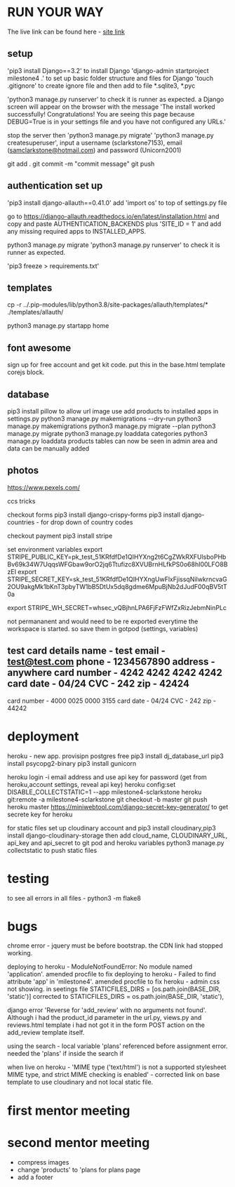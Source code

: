 # RUN YOUR WAY

The live link can be found here - [site link](https://milestone4-sclarkstone.herokuapp.com/)

## setup
'pip3 install Django==3.2' to install Django
'django-admin startproject milestone4 .' to set up basic folder structure and files for Django
'touch .gitignore' to create ignore file and then add to file *.sqlite3, *.pyc

'python3 manage.py runserver' to check it is runner as expected. a Django screen will appear on the browser with the message 'The install worked successfully! Congratulations!
You are seeing this page because DEBUG=True is in your settings file and you have not configured any URLs.'

stop the server then 'python3 manage.py migrate'
'python3 manage.py createsuperuser', input a username (sclarkstone7153), email (samclarkstone@hotmail.com) and password (Unicorn2001)

git add .
git commit -m "commit message"
git push

## authentication set up

'pip3 install django-allauth==0.41.0'
add 'import os' to top of settings.py file

go to https://django-allauth.readthedocs.io/en/latest/installation.html and copy and paste AUTHENTICATION_BACKENDS plus 'SITE_ID = 1' and add any missing required apps to INSTALLED_APPS.

python3 manage.py migrate
'python3 manage.py runserver' to check it is runner as expected.

'pip3 freeze > requirements.txt'

## templates
cp -r ../.pip-modules/lib/python3.8/site-packages/allauth/templates/* ./templates/allauth/

python3 manage.py startapp home

## font awesome
sign up for free account and get kit code. put this in the base.html template corejs block. 

## database
pip3 install pillow to allow url image use
add products to installed apps in settings.py
python3 manage.py makemigrations --dry-run
python3 manage.py makemigrations
python3 manage.py migrate --plan
python3 manage.py migrate
python3 manage.py loaddata categories
python3 manage.py loaddata products
tables can now be seen in admin area and data can be manually added



## photos
https://www.pexels.com/

ccs tricks

checkout forms
pip3 install django-crispy-forms
pip3 install django-countries - for drop down of country codes

checkout payment
pip3 install stripe

set environment variables
export STRIPE_PUBLIC_KEY=pk_test_51KRfdfDe1QIHYXng2t6CgZWkRXFUlsboPHbBv69k34W7UqqsWFGbaw9orO2jq6Ttufizc8XVUBrnHLfkPS0o68hI00LFO8BzEI
export STRIPE_SECRET_KEY=sk_test_51KRfdfDe1QIHYXngUwFlxFjissqNiIwkrncvaG2OU9akgMk1bKnT3pbyTW1bB5DtUx5dq8gdme6MpuBjNb2dJudF00qBV5tT0a

export STRIPE_WH_SECRET=whsec_vQBjhnLPA6FjFzFWfZxRizJebmNinPLc

not permananent and would need to be re exported everytime the workspace is started. so save them in gotpod (settings, variables)

test card details
name - test
email - test@test.com
phone - 1234567890
address - anywhere
card number - 4242 4242 4242 4242
card date - 04/24
CVC - 242
zip - 42424
---------------
card number - 4000 0025 0000 3155
card date - 04/24
CVC - 242
zip - 44242


# deployment
heroku - new app. provisipn postgres free
pip3 install dj_database_url
pip3 install psycopg2-binary
pip3 install gunicorn

heroku login -i
email address and use api key for password (get from heroku,account settings, reveal api key)
heroku config:set DISABLE_COLLECTSTATIC=1 --app milestone4-sclarkstone
heroku git:remote -a milestone4-sclarkstone
git checkout -b master
git push heroku master
https://miniwebtool.com/django-secret-key-generator/ to get secrete key for heroku

for static files set up cloudinary account and pip3 install cloudinary,pip3 install django-cloudinary-storage
then add cloud_name, CLOUDINARY_URL, api_key and api_secret to git pod and heroku variables
python3 manage.py collectstatic to push static files


# testing
to see all errors in all files - python3 -m flake8


# bugs
chrome error - jquery must be before bootstrap. the CDN link had stopped working.

deploying to heroku - ModuleNotFoundError: No module named 'application'. amended procfile to fix
deploying to heroku - Failed to find attribute 'app' in 'milestone4'. amended procfile to fix
heroku - admin css not showing. in seetings file STATICFILES_DIRS = [os.path.join(BASE_DIR, 'static')] corrected to STATICFILES_DIRS = os.path.join(BASE_DIR, 'static'),


django error 'Reverse for 'add_review' with no arguments not found'. Although i had the product_id parameter in the url.py, views.py and reviews.html template i had not got it in the form POST action on the add_review template itself.

using the search - local variable 'plans' referenced before assignment error. needed the 'plans' if inside the search if

when live on heroku - 'MIME type ('text/html') is not a supported stylesheet MIME type, and strict MIME checking is enabled' - corrected link on base template to use cloudinary and not local static file.


# first mentor meeting

# second mentor meeting
- compress images
- change 'products' to 'plans for plans page
- add a footer

